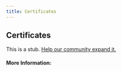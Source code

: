 ```yaml
---
title: Certificates
---
```


## Certificates

This is a stub. [Help our community expand it.](https://github.com/freeCodeCamp/guide-articles/tree/master/articles/Certificates/index.md)

<!-- The article goes here, in GitHub-flavored Markdown. Feel free to add YouTube videos, images, and CodePen/JSBin embeds  -->

#### More Information:
<!-- Please add any articles you think might be helpful to read before writing the article -->


